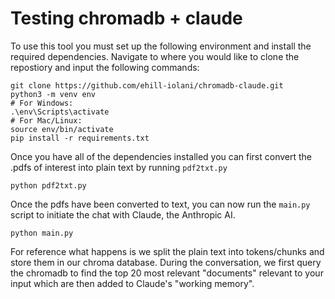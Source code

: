 # Testing chromadb + claude

To use this tool you must set up the following environment and install the required dependencies. Navigate to where you would like to clone the repostiory and input the following commands:
```
git clone https://github.com/ehill-iolani/chromadb-claude.git
python3 -m venv env
# For Windows:
.\env\Scripts\activate
# For Mac/Linux:
source env/bin/activate
pip install -r requirements.txt
```

Once you have all of the dependencies installed you can first convert the .pdfs of interest into plain text by running `pdf2txt.py`
```
python pdf2txt.py
```

Once the pdfs have been converted to text, you can now run the `main.py` script to initiate the chat with Claude, the Anthropic AI.
```
python main.py
```

For reference what happens is we split the plain text into tokens/chunks and store them in our chroma database.
During the conversation, we first query the chromadb to find the top 20 most relevant "documents" relevant to your input which are then added to Claude's "working memory".
